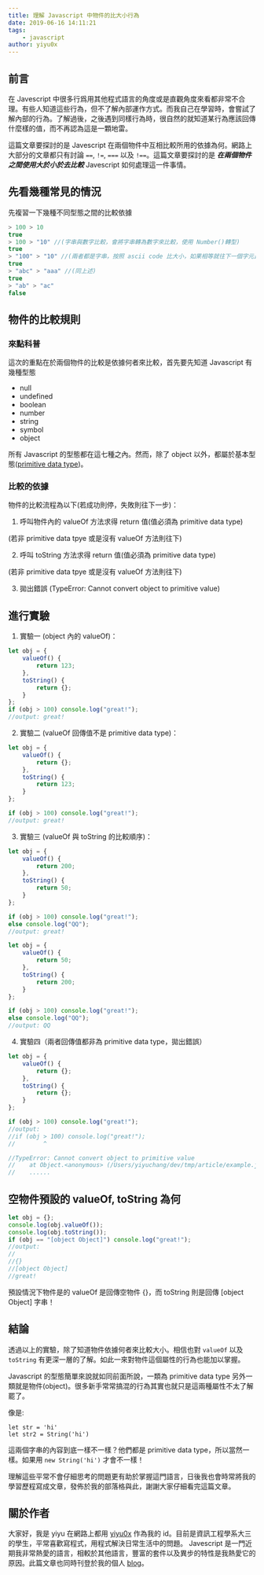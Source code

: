 ```yaml
---
title: 理解 Javascript 中物件的比大小行為
date: 2019-06-16 14:11:21
tags:
    - javascript
author: yiyu0x
---
```


## 前言

在 Javescript 中很多行爲用其他程式語言的角度或是直觀角度來看都非常不合理。有些人知道這些行為，但不了解內部運作方式。而我自己在學習時，會嘗試了解內部的行為。了解過後，之後遇到同樣行為時，很自然的就知道某行為應該回傳什麼樣的值，而不再認為這是一顆地雷。

這篇文章要探討的是 Javescript 在兩個物件中互相比較所用的依據為何。網路上大部分的文章都只有討論 `==`, `!=`, `===` 以及 `!==`。這篇文章要探討的是 ***在兩個物件之間使用大於小於去比較*** Javescript 如何處理這一件事情。

## 先看幾種常見的情況

先複習一下幾種不同型態之間的比較依據

```javascript
> 100 > 10
true
> 100 > "10" //(字串與數字比較，會將字串轉為數字來比較，使用 Number()轉型)
true
> "100" > "10" //(兩者都是字串，按照 ascii code 比大小，如果相等就往下一個字元比。切記！並不是將兩個字串都轉為數字來比較)
true
> "abc" > "aaa" //(同上述)
true
> "ab" > "ac"
false
```

## 物件的比較規則

### 來點科普

這次的重點在於兩個物件的比較是依據何者來比較，首先要先知道 Javascript 有幾種型態

-   null
-   undefined
-   boolean
-   number
-   string
-   symbol
-   object

所有 Javascript 的型態都在這七種之內。然而，除了 object 以外，都屬於基本型態([primitive data type](https://developer.mozilla.org/zh-TW/docs/Glossary/Primitive))。

### 比較的依據

物件的比較流程為以下(若成功則停，失敗則往下一步)：

1. 呼叫物件內的 valueOf 方法求得 return 值(值必須為 primitive data type)

(若非 primitive data tpye 或是沒有 valueOf 方法則往下)

2. 呼叫 toString 方法求得 return 值(值必須為 primitive data type)

(若非 primitive data tpye 或是沒有 valueOf 方法則往下)

3. 拋出錯誤 (TypeError: Cannot convert object to primitive value)

## 進行實驗

1. 實驗一 (object 內的 valueOf)：

```javascript
let obj = {
    valueOf() {
        return 123;
    },
    toString() {
        return {};
    }
};
if (obj > 100) console.log("great!");
//output: great!
```

2. 實驗二 (valueOf 回傳值不是 primitive data type)：

```javascript
let obj = {
    valueOf() {
        return {};
    },
    toString() {
        return 123;
    }
};

if (obj > 100) console.log("great!");
//output: great!
```

3. 實驗三 (valueOf 與 toString 的比較順序)：

```javascript
let obj = {
    valueOf() {
        return 200;
    },
    toString() {
        return 50;
    }
};

if (obj > 100) console.log("great!");
else console.log("QQ");
//output: great!
```

```javascript
let obj = {
    valueOf() {
        return 50;
    },
    toString() {
        return 200;
    }
};

if (obj > 100) console.log("great!");
else console.log("QQ");
//output: QQ
```

4. 實驗四（兩者回傳值都非為 primitive data type，拋出錯誤）

```javascript
let obj = {
    valueOf() {
        return {};
    },
    toString() {
        return {};
    }
};

if (obj > 100) console.log("great!");
//output:
//if (obj > 100) console.log("great!");
//        ^

//TypeError: Cannot convert object to primitive value
//    at Object.<anonymous> (/Users/yiyuchang/dev/tmp/article/example.js:10:9)
//    ......
```

## 空物件預設的 valueOf, toString 為何

```javascript
let obj = {};
console.log(obj.valueOf());
console.log(obj.toString());
if (obj == "[object Object]") console.log("great!");
//output:
//
//{}
//[object Object]
//great!
```

預設情況下物件是的 valueOf 是回傳空物件 {}，而 toString 則是回傳 [object Object] 字串！

## 結論

透過以上的實驗，除了知道物件依據何者來比較大小。相信也對 `valueOf` 以及 `toString` 有更深一層的了解。如此一來對物件這個屬性的行為也能加以掌握。

Javascript 的型態簡單來說就如同前面所說，一類為 primitive data type 另外一類就是物件(object)。很多新手常常搞混的行為其實也就只是這兩種屬性不太了解罷了。

像是:

```
let str = 'hi'
let str2 = String('hi')
```

這兩個字串的內容到底一樣不一樣？他們都是 primitive data type，所以當然一樣。如果用 `new String('hi')` 才會不一樣！

理解這些平常不會仔細思考的問題更有助於掌握這門語言，日後我也會時常將我的學習歷程寫成文章，發佈於我的部落格與此，謝謝大家仔細看完這篇文章。

## 關於作者

大家好，我是 yiyu 在網路上都用 [yiyu0x](https://github.com/yiyu0x) 作為我的 id。目前是資訊工程學系大三的學生，平常喜歡寫程式，用程式解決日常生活中的問題。
Javescript 是一門近期我非常熱愛的語言，相較於其他語言，豐富的套件以及異步的特性是我熱愛它的原因。此篇文章也同時刊登於我的個人 [blog](https://blog.yiyu0x.tk/)。